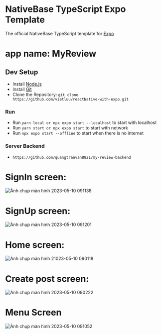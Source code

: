 
# NativeBase TypeScript Expo Template

The official NativeBase TypeScript template for [Expo](https://docs.expo.io/)


# app name: MyReview

## Dev Setup

* Install [Node.js](https://nodejs.org/)
* Install [Git](http://www.git-scm.com/)
* Clone the Repository: `git clone https://github.com/vietluu/reactNative-with-expo.git`
### Run
* Run `yarn local or npx expo start --localhost` to start with localhost 
* Run `yarn start or npx expo start`  to start with network
* Run `npx expo start --offline`  to start when there is no internet
### Server Backend
* `https://github.com/quangtranvan8821/my-review-backend`
# SignIn screen: </br>
![Ảnh chụp màn hình 2023-05-10 091138](https://github.com/vietluu/reactNative-with-expo/assets/74524082/a9519e40-7b62-47aa-8421-d38bf1cc2462)


# SignUp screen: </br>

![Ảnh chụp màn hình 2023-05-10 091201](https://github.com/vietluu/reactNative-with-expo/assets/74524082/4853a4da-10b8-4769-9f0e-ad3b4a4eece0)


# Home screen: </br>
![Ảnh chụp màn hình 21023-05-10 090118](https://github.com/vietluu/reactNative-with-expo/assets/74524082/cee8df0c-e097-459b-9d8a-681f41a40ece)


# Create post screen: </br>
![Ảnh chụp màn hình 2023-05-10 090222](https://github.com/vietluu/reactNative-with-expo/assets/74524082/d5378a0b-d436-4eff-a071-76e831b92e25)

# Menu Screen
![Ảnh chụp màn hình 2023-05-10 091052](https://github.com/vietluu/reactNative-with-expo/assets/74524082/be011363-8537-4bb2-8dce-8ffb5526138c)




